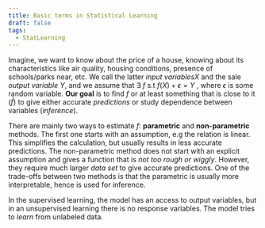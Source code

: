 ```yaml
---
title: Basic terms in Statistical Learning
draft: false
tags:
  - StatLearning
---
```

Imagine, we want to know about the price of a house, knowing about its characteristics like air quality, housing conditions, presence of schools/parks near, etc. We call the latter *input variables*$X$ and the sale *output variable* $Y$, and we assume that $\exists$ $f$ s.t $f(X)+ \epsilon = Y$ , where $\epsilon$ is some random variable. **Our goal** is to find $f$ or at least something that is close to it ($\hat{f}$) to give either accurate *predictions* or study dependence between variables (*inference*).

There are mainly two ways to estimate $f$: **parametric** and **non-parametric** methods. The first one starts with an assumption, e.g the relation is linear. This simplifies the calculation, but usually results in less accurate predictions. The non-parametric method does not start with an explicit assumption and gives a function that is *not too rough or wiggly*. However, they require much larger *data set* to give accurate predictions. One of the trade-offs between two methods is that the parametric is usually more interpretable, hence is used for inference.

In the supervised learning, the model has an access to output variables, but in an unsupervised learning there is no response variables. The model tries to *learn* from unlabeled data. 